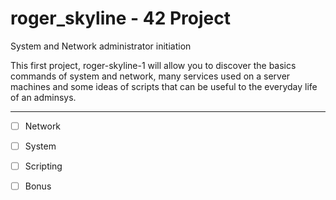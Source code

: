# roger_skyline - 42 Project

System and Network administrator initiation

This first project, roger-skyline-1 will allow you to discover the basics commands of
system and network, many services used on a server machines and some ideas of scripts that can be useful to the everyday life of an adminsys.

----

- [ ] Network
- [ ] System
- [ ] Scripting

- [ ] Bonus

